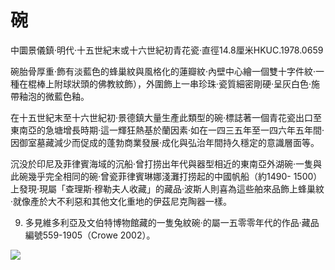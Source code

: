 # 碗  

中圜景儀鎮·明代·十五世紀末或十六世紀初青花瓷·直徑14.8厘米HKUC.1978.0659  

碗胎骨厚重·飾有淡藍色的蜂巢紋與風格化的蓮瓣紋·內壁中心繪一個雙十字件紋·一種在棍棒上附球狀頭的佛教紋飾），外圍飾上一串珍珠·瓷質細密剛硬·呈灰白色·施帶釉泡的微藍色釉。  

在十五世紀末至十六世紀初·景德鎮大量生產此類型的碗·標誌著一個青花瓷出口至東南亞的急塘增長時期·這一輝狂熱基於蘭因素·如在一四三五年至一四六年五年間·因御室墓藏減少而促成的蓬勃商業發展·成化與弘治年間持久穩定的意識層面等。  

沉没於印尼及菲律賓海域的沉船·曾打捞出年代與器型相近的東南亞外湖碗·一隻與此碗幾乎完全相同的碗·曾瓷菲律賓琳娜淺灘打捞起的中國帆船（約1490- 1500）上發現·現屬「查理斯·穆勒夫人收藏」的藏品·波斯人則喜為這些舶來品飾上蜂巢紋·就像產於大不利惡和其他文化重地的伊茲尼克陶器一樣。  

9. 多見維多利亞及文伯特博物館藏的一隻兔紋碗·的屬一五零零年代的作品·藏品編號559-1905（Crowe 2002）。  

![](https://cdn-mineru.openxlab.org.cn/result/2025-07-27/26ec8c02-599c-4b79-9876-e092d6287e02/776041a3dcb61fc7b887c3bbce238db7d1922d94d4ab5aaf4a9244c597dd8e2d.jpg)